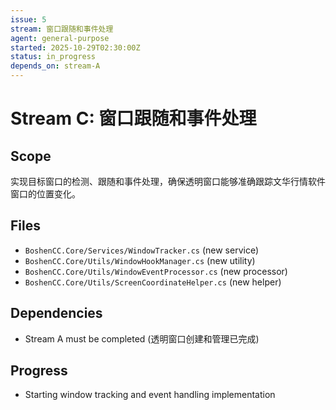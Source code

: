 ```yaml
---
issue: 5
stream: 窗口跟随和事件处理
agent: general-purpose
started: 2025-10-29T02:30:00Z
status: in_progress
depends_on: stream-A
---
```


# Stream C: 窗口跟随和事件处理

## Scope
实现目标窗口的检测、跟随和事件处理，确保透明窗口能够准确跟踪文华行情软件窗口的位置变化。

## Files
- `BoshenCC.Core/Services/WindowTracker.cs` (new service)
- `BoshenCC.Core/Utils/WindowHookManager.cs` (new utility)
- `BoshenCC.Core/Utils/WindowEventProcessor.cs` (new processor)
- `BoshenCC.Core/Utils/ScreenCoordinateHelper.cs` (new helper)

## Dependencies
- Stream A must be completed (透明窗口创建和管理已完成)

## Progress
- Starting window tracking and event handling implementation
